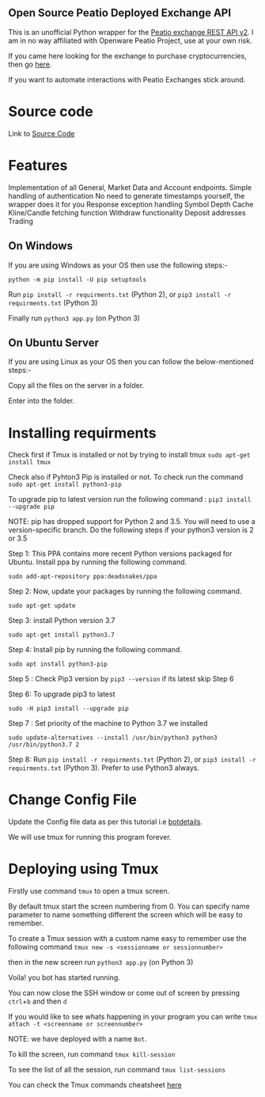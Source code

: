 ## Open Source Peatio Deployed Exchange API

This is an unofficial Python wrapper for the [Peatio exchange REST API v2](https://www.openware.com/sdk/2.3/docs/peatio/api/peatio-user-api-v2.html). I am in no way affiliated with Openware Peatio Project, use at your own risk.

If you came here looking for the exchange to purchase cryptocurrencies, then go [here](https://www.binance.com/en). 

If you want to automate interactions with Peatio Exchanges stick around.

# Source code

Link to [Source Code](https://github.com/athenasaurav/Python_Peatio)

# Features
   Implementation of all General, Market Data and Account endpoints.
   Simple handling of authentication
   No need to generate timestamps yourself, the wrapper does it for you
   Response exception handling
   Symbol Depth Cache
   Kline/Candle fetching function
   Withdraw functionality
   Deposit addresses
   Trading


## On Windows

If you are using Windows as your OS then use the following steps:-
```
python -m pip install -U pip setuptools
```

Run ```pip install -r requirments.txt``` (Python 2), or ```pip3 install -r requirments.txt``` (Python 3)

Finally run ```python3 app.py``` (on Python 3)


## On Ubuntu Server

If you are using Linux as your OS then you can follow the below-mentioned steps:-

Copy all the files on the server in a folder.

Enter into the folder.

# Installing requirments

Check first if Tmux is installed or not by trying to install tmux ```sudo apt-get install tmux```

Check also if Pyhton3 Pip is installed or not. To check run the command ```sudo apt-get install python3-pip```

To upgrade pip to latest version run the following command : ```pip3 install --upgrade pip```

NOTE: pip has dropped support for Python 2 and 3.5. You will need to use a version-specific branch.
Do the following steps if your python3 version is 2 or 3.5

Step 1: This PPA contains more recent Python versions packaged for Ubuntu. Install ppa by running the following command.

```sudo add-apt-repository ppa:deadsnakes/ppa```

Step 2: Now, update your packages by running the following command.

```sudo apt-get update```

Step 3: install Python version 3.7

```sudo apt-get install python3.7```

Step 4: Install pip by running the following command.

```sudo apt install python3-pip```

Step 5 : Check Pip3 version by ```pip3 --version``` if its latest skip Step 6

Step 6: To upgrade pip3 to latest

```sudo -H pip3 install --upgrade pip```

Step 7 : Set priority of the machine to Python 3.7 we installed

```sudo update-alternatives --install /usr/bin/python3 python3 /usr/bin/python3.7 2```

Step 8: Run ```pip install -r requirments.txt``` (Python 2), or ```pip3 install -r requirments.txt``` (Python 3). Prefer to use Python3 always. 

# Change Config File

Update the Config file data as per this tutorial i.e [botdetails](https://github.com/athenasaurav/peatio_binance/blob/main/botdetails.md).

We will use tmux for running this program forever.

# Deploying using Tmux

Firstly use command ```tmux``` to open a tmux screen. 

By default tmux start the screen numbering from 0. You can specify name parameter to name something different the screen which will be easy to remember.

To create a Tmux session with a custom name easy to remember use the following command ```tmux new -s <sessionname or sessionnumber>```

then in the new screen run ```python3 app.py``` (on Python 3)

Voila! you bot has started running.

You can now close the SSH window or come out of screen by pressing `ctrl`+`b` and then `d`

If you would like to see whats happening in your program you can write ```tmux attach -t <screenname or screennumber>```

NOTE: we have deployed with a name ```Bot```.

To kill the screen, run command ```tmux kill-session```

To see the list of all the session, run command ```tmux list-sessions```

You can check the Tmux commands cheatsheet [here](https://github.com/athenasaurav/peatio_binance/blob/main/tmux.md)
